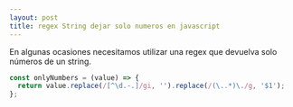 ```yaml
---
layout: post
title: regex String dejar solo numeros en javascript
---
```


En algunas ocasiones necesitamos utilizar una regex que devuelva solo números de un string.


```javascript  
const onlyNumbers = (value) => {
  return value.replace(/[^\d.-.]/gi, '').replace(/(\..*)\./g, '$1');
};
```
